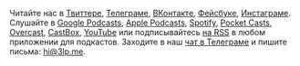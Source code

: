 Читайте нас в
	[Твиттере](https://twitter.com/lp_cast),
	[Телеграме](https://t.me/lp_cast),
	[ВКонтакте](https://vk.com/lp_cast),
	[Фейсбуке](https://fb.me/3lpcast),
	[Инстаграме](https://www.instagram.com/lp_cast/).
Слушайте в
	[Google Podcasts](https://podcasts.google.com/?feed=aHR0cHM6Ly8zbHAubWUvZmVlZC8),
	[Apple Podcasts](https://podcasts.apple.com/podcast/id1469847344),
	[Spotify](https://open.spotify.com/show/0xpVD4jiXiEOICICGXrVUx),
	[Pocket Casts](https://pca.st/U71V),
	[Overcast](https://overcast.fm/itunes1469847344),
	[CastBox](https://castbox.fm/channel/id2183207),
	[YouTube](https://www.youtube.com/channel/UCY-bZ1yA2I_6SVAxIv1Cewg)
	или подписывайтесь [на RSS](https://3lp.me/feed/)
	в любом приложении для подкастов.
Заходите в наш [чат в Телеграме](https://t.me/oh_lp_chat)
и пишите письма: [hi@3lp.me](mailto:hi@3lp.me).
